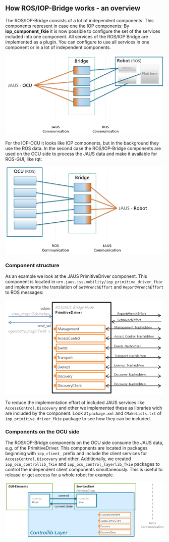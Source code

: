 ## How ROS/IOP-Bridge works - an overview

The ROS/IOP-Bridge consists of a lot of independent components. This components represent in case one the IOP components:
By **iop_component_fkie** it is now possible to configure the set of the services included into one component. All services of the ROS/IOP Bridge are implemented as a plugin. You can configure to use all services in one component or in a lot of independent components.

![](images/iop-bridge-case1.png)

For the IOP-OCU it looks like IOP components, but in the background they use the ROS data.
In the second case the ROS/IOP-Bridge components are used on the OCU side to process the JAUS data and make it available for ROS-GUI, like rqt:

![](images/iop-bridge-case2.png)

### Component structure
As an example we look at the JAUS PrimitiveDriver component. This component is located in `urn.jaus.jss.mobility/iop_primitive_driver_fkie` and implemnents the translation of `SetWrenchEffort` and `ReportWrenchEffort` to ROS messages:

![](images/iop-bridge-component.png)

To reduce the implementation effort of included JAUS services like `AccessControl`, `Discovery` and other we implemented these as libraries wich are included by the component. Look at `package.xml` and `CMakeLists.txt` of `iop_primitive_driver_fkie` package to see how they can be included.

### Components on the OCU side
The ROS/IOP-Bridge components on the OCU side consume the JAUS data, e.g. of the PrimitiveDriver. This components are located in packages beginning with `iop_client_` prefix and include the client services for `AccessControl`, `Discovery` and other. Additionally, we created `iop_ocu_controllib_fkie` and `iop_ocu_control_layerlib_fkie` packages to control the independent client components simultaneously. This is useful to release or get access for a whole robot for example.

![](images/iop-bridge-controllib-layer.png)
